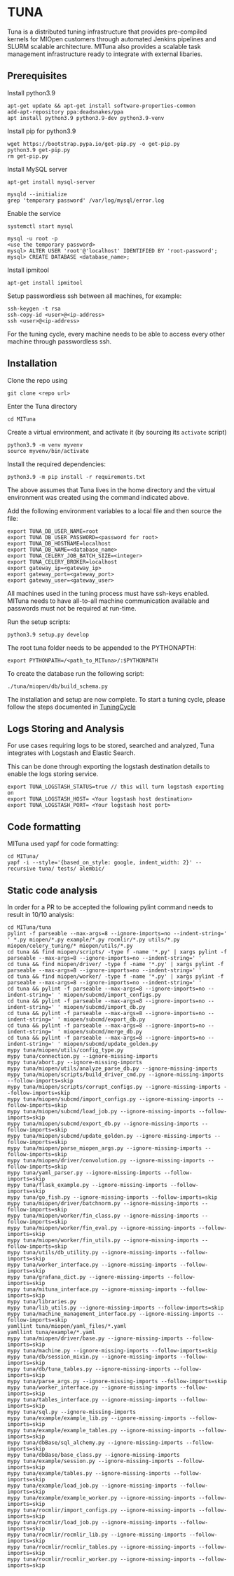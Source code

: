 TUNA
====

Tuna is a distributed tuning infrastructure that provides pre-compiled kernels
for MIOpen customers through automated Jenkins pipelines and SLURM scalable
architecture. MITuna also provides a scalable task management infrastructure
ready to integrate with external libaries.

Prerequisites
-------------

Install python3.9
```
apt-get update && apt-get install software-properties-common
add-apt-repository ppa:deadsnakes/ppa
apt install python3.9 python3.9-dev python3.9-venv
```

Install pip for python3.9
```
wget https://bootstrap.pypa.io/get-pip.py -o get-pip.py
python3.9 get-pip.py
rm get-pip.py
```

Install MySQL server
```
apt-get install mysql-server
```

```
mysqld --initialize
grep 'temporary password' /var/log/mysql/error.log
```

Enable the service
```
systemctl start mysql
```

```
mysql -u root -p
<use the temporary password>
mysql> ALTER USER 'root'@'localhost' IDENTIFIED BY 'root-password';
mysql> CREATE DATABASE <database_name>;
```

Install ipmitool
```
apt-get install ipmitool
```

Setup passwordless ssh between all machines, for example:
```
ssh-keygen -t rsa
ssh-copy-id <user>@<ip-address>
ssh <user>@<ip-address>
```
For the tuning cycle, every machine needs to be able to access every other machine through
passwordless ssh.


Installation
------------
Clone the repo using
```
git clone <repo url>
```
Enter the Tuna directory
```
cd MITuna
```
Create a virtual environment, and activate it (by sourcing its `activate` script)
```
python3.9 -m venv myvenv
source myvenv/bin/activate
```
Install the required dependencies:
```
python3.9 -m pip install -r requirements.txt
```
The above assumes that Tuna lives in the home directory and the virtual environment was created using the command indicated above.

Add the following environment variables to a local file and then source the file:
```
export TUNA_DB_USER_NAME=root
export TUNA_DB_USER_PASSWORD=<password for root>
export TUNA_DB_HOSTNAME=localhost
export TUNA_DB_NAME=<database_name>
export TUNA_CELERY_JOB_BATCH_SIZE=<integer>
export TUNA_CELERY_BROKER=localhost
export gateway_ip=<gateway_ip>
export gateway_port=<gateway_port>
export gateway_user=<gateway_user>
```

All machines used in the tuning process must have ssh-keys enabled. MITuna needs to
have all-to-all machine communication available and passwords must not be required at run-time.

Run the setup scripts:
```
python3.9 setup.py develop
```

The root tuna folder needs to be appended to the PYTHONAPTH:
```
export PYTHONPATH=/<path_to_MITuna>/:$PYTHONPATH
```

To create the database run the following script:
```
./tuna/miopen/db/build_schema.py
```

The installation and setup are now complete. To start a tuning cycle, please follow the steps
documented in [TuningCycle](https://github.com/ROCm/MITuna/blob/develop/doc/src/TuningCycle.md)

Logs Storing and Analysis
---------------
For use cases requiring logs to be stored, searched and analyzed, Tuna integrates with Logstash and Elastic Search. 

This can be done through exporting the logstash destination details to enable the logs storing service. 

```
export TUNA_LOGSTASH_STATUS=true // this will turn logstash exporting on
export TUNA_LOGSTASH_HOST= <Your logstash host destination>
export TUNA_LOGSTASH_PORT= <Your logstash host port>

```

Code formatting
---------------

MITuna used yapf for code formatting:
```
cd MITuna/
yapf -i --style='{based_on_style: google, indent_width: 2}' --recursive tuna/ tests/ alembic/
```

Static code analysis
--------------------

In order for a PR to be accepted the following pylint command needs to result in 10/10 analysis:
```
cd MITuna/tuna
pylint -f parseable --max-args=8 --ignore-imports=no --indent-string='  ' *.py miopen/*.py example/*.py rocmlir/*.py utils/*.py miopen/celery_tuning/* miopen/utils/*.py
cd tuna && find miopen/scripts/ -type f -name '*.py' | xargs pylint -f parseable --max-args=8 --ignore-imports=no --indent-string=' '
cd tuna && find miopen/driver/ -type f -name '*.py' | xargs pylint -f parseable --max-args=8 --ignore-imports=no --indent-string=' '
cd tuna && find miopen/worker/ -type f -name '*.py' | xargs pylint -f parseable --max-args=8 --ignore-imports=no --indent-string=' '
cd tuna && pylint -f parseable --max-args=8 --ignore-imports=no --indent-string=' ' miopen/subcmd/import_configs.py
cd tuna && pylint -f parseable --max-args=8 --ignore-imports=no --indent-string=' ' miopen/subcmd/import_db.py
cd tuna && pylint -f parseable --max-args=8 --ignore-imports=no --indent-string=' ' miopen/subcmd/export_db.py
cd tuna && pylint -f parseable --max-args=8 --ignore-imports=no --indent-string=' ' miopen/subcmd/merge_db.py
cd tuna && pylint -f parseable --max-args=8 --ignore-imports=no --indent-string=' ' miopen/subcmd/update_golden.py
mypy tuna/miopen/utils/config_type.py
mypy tuna/connection.py --ignore-missing-imports
mypy tuna/abort.py --ignore-missing-imports
mypy tuna/miopen/utils/analyze_parse_db.py --ignore-missing-imports
mypy tuna/miopen/scripts/build_driver_cmd.py --ignore-missing-imports --follow-imports=skip
mypy tuna/miopen/scripts/corrupt_configs.py --ignore-missing-imports --follow-imports=skip
mypy tuna/miopen/subcmd/import_configs.py --ignore-missing-imports --follow-imports=skip
mypy tuna/miopen/subcmd/load_job.py --ignore-missing-imports --follow-imports=skip
mypy tuna/miopen/subcmd/export_db.py --ignore-missing-imports --follow-imports=skip
mypy tuna/miopen/subcmd/update_golden.py --ignore-missing-imports --follow-imports=skip
mypy tuna/miopen/parse_miopen_args.py --ignore-missing-imports --follow-imports=skip
mypy tuna/miopen/driver/convolution.py --ignore-missing-imports --follow-imports=skip
mypy tuna/yaml_parser.py --ignore-missing-imports --follow-imports=skip
mypy tuna/flask_example.py --ignore-missing-imports --follow-imports=skip
mypy tuna/go_fish.py --ignore-missing-imports --follow-imports=skip
mypy tuna/miopen/driver/batchnorm.py --ignore-missing-imports --follow-imports=skip
mypy tuna/miopen/worker/fin_class.py --ignore-missing-imports --follow-imports=skip
mypy tuna/miopen/worker/fin_eval.py --ignore-missing-imports --follow-imports=skip
mypy tuna/miopen/worker/fin_utils.py --ignore-missing-imports --follow-imports=skip
mypy tuna/utils/db_utility.py --ignore-missing-imports --follow-imports=skip
mypy tuna/worker_interface.py --ignore-missing-imports --follow-imports=skip
mypy tuna/grafana_dict.py --ignore-missing-imports --follow-imports=skip
mypy tuna/mituna_interface.py --ignore-missing-imports --follow-imports=skip
mypy tuna/libraries.py
mypy tuna/lib_utils.py --ignore-missing-imports --follow-imports=skip
mypy tuna/machine_management_interface.py --ignore-missing-imports --follow-imports=skip
yamllint tuna/miopen/yaml_files/*.yaml
yamllint tuna/example/*.yaml
mypy tuna/miopen/driver/base.py --ignore-missing-imports --follow-imports=skip
mypy tuna/machine.py --ignore-missing-imports --follow-imports=skip
mypy tuna/db/session_mixin.py --ignore-missing-imports --follow-imports=skip
mypy tuna/db/tuna_tables.py --ignore-missing-imports --follow-imports=skip
mypy tuna/parse_args.py --ignore-missing-imports --follow-imports=skip
mypy tuna/worker_interface.py --ignore-missing-imports --follow-imports=skip
mypy tuna/tables_interface.py --ignore-missing-imports --follow-imports=skip
mypy tuna/sql.py --ignore-missing-imports
mypy tuna/example/example_lib.py --ignore-missing-imports --follow-imports=skip
mypy tuna/example/example_tables.py --ignore-missing-imports --follow-imports=skip
mypy tuna/dbBase/sql_alchemy.py --ignore-missing-imports --follow-imports=skip
mypy tuna/dbBase/base_class.py --ignore-missing-imports
mypy tuna/example/session.py --ignore-missing-imports --follow-imports=skip
mypy tuna/example/tables.py --ignore-missing-imports --follow-imports=skip
mypy tuna/example/load_job.py --ignore-missing-imports --follow-imports=skip
mypy tuna/example/example_worker.py --ignore-missing-imports --follow-imports=skip
mypy tuna/rocmlir/import_configs.py --ignore-missing-imports --follow-imports=skip
mypy tuna/rocmlir/load_job.py --ignore-missing-imports --follow-imports=skip
mypy tuna/rocmlir/rocmlir_lib.py --ignore-missing-imports --follow-imports=skip
mypy tuna/rocmlir/rocmlir_tables.py --ignore-missing-imports --follow-imports=skip
mypy tuna/rocmlir/rocmlir_worker.py --ignore-missing-imports --follow-imports=skip
```
